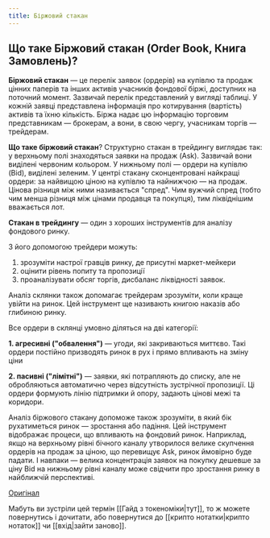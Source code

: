 ```yaml
---
title: Біржовий стакан
---
```


## Що таке Біржовий стакан (Order Book, Книга Замовлень)? 

**Біржовий стакан** — це перелік заявок (ордерів) на купівлю та продаж цінних паперів та інших активів учасників фондової біржі, доступних на поточний момент. Зазвичай перелік представлений у вигляді таблиці. У кожній заявці представлена інформація про котирування (вартість) активів та їхню кількість. Біржа надає цю інформацію торговим представникам — брокерам, а вони, в свою чергу, учасникам торгів — трейдерам.

**Що таке біржовий стакан**? Структурно стакан в трейдингу виглядає так: у верхньому полі знаходяться заявки на продаж (Ask). Зазвичай вони виділені червоним кольором. У нижньому полі — ордери на купівлю (Bid), виділені зеленим. У центрі стакану сконцентровані найкращі ордери: за найвищою ціною на купівлю та найнижчою — на продаж. Цінова різниця між ними називається "спред". Чим вужчий спред (тобто чим менша різниця між цінами продавця та покупця), тим ліквіднішим вважається лот.

**Стакан в трейдингу** — один з хороших інструментів для аналізу фондового ринку.

З його допомогою трейдери можуть:

1.  зрозуміти настрої гравців ринку, де присутні маркет-мейкери
2.  оцінити рівень попиту та пропозиції
3.  проаналізувати обсяг торгів, дисбаланс ліквідності заявок.

Аналіз склянки також допомагає трейдерам зрозуміти, коли краще увійти на ринок. Цей інструмент ще називають книгою наказів або глибиною ринку.

Все ордери в склянці умовно діляться на дві категорії:

**1. агресивні ("обвалення")** — угоди, які закриваються миттєво. Такі ордери постійно призводять ринок в рух і прямо впливають на зміну ціни

**2. пасивні ("лімітні")** — заявки, які потрапляють до списку, але не обробляються автоматично через відсутність зустрічної пропозиції. Ці ордери формують лінію підтримки й опору, задають цінові межі та коридори.

Аналіз біржового стакану допоможе також зрозуміти, в який бік рухатиметься ринок — зростання або падіння. Цей інструмент відображає процеси, що впливають на фондовий ринок. Наприклад, якщо на верхньому рівні бічного каналу утворилося велике скупчення ордерів на продаж за ціною, що перевищує Ask, ринок ймовірно буде падати. І навпаки — велика концентрація заявок на покупку дешевше за ціну Bid на нижньому рівні каналу може свідчити про зростання ринку в найближчій перспективі.

[Оригінал](https://ffin.ua/blog/faq/investytsii/post/shcho-take-birzhovyi-stakan)

Мабуть ви зустріли цей термін [[Гайд з токеноміки|тут]], то ж можете повернутись і дочитати, або повернутися до [[крипто нотатки|крипто нотаток]] чи [[вхід|зайти заново]].